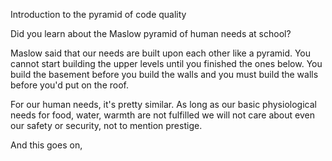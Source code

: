 Introduction to the pyramid of code quality

Did you learn about the Maslow pyramid of human needs at school?

Maslow said that our needs are built upon each other like a pyramid. You cannot start building the upper levels until you finished the ones below. You build the basement before you build the walls and you must build the walls before you'd put on the roof.

For our human needs, it's pretty similar. As long as our basic physiological needs for food, water, warmth are not fulfilled we will not care about even our safety or security, not to mention prestige.

And this goes on, 